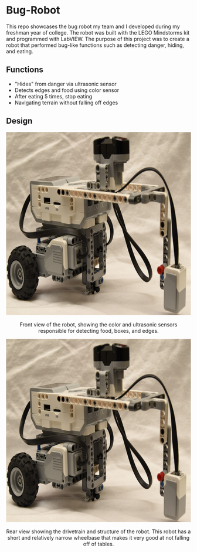 # Bug-Robot
This repo showcases the bug robot my team and I developed during my freshman year of college. The robot was built with the LEGO Mindstorms kit and programmed with LabVIEW. The purpose of this project was to create a robot that performed bug-like functions such as detecting danger, hiding, and eating.

## Functions
 * "Hides" from danger via ultrasonic sensor
 * Detects edges and food using color sensor
 * After eating 5 times, stop eating
 * Navigating terrain without falling off edges

## Design
<p align="center">
<img width="700" height="500" src="images/bug1.JPG">
</p>
<p align="center">
  Front view of the robot, showing the color and ultrasonic sensors responsible for detecting food, boxes, and edges.  
  </p>

<p align="center">
<img width="700" height="500" src="images/bug1.JPG">
</p>

<p align="center">
  Rear view showing the drivetrain and structure of the robot. This robot has a short and relatively narrow wheelbase that makes it very good at not falling off of tables.
  </p>
